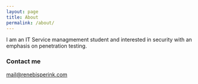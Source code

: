 ```yaml
---
layout: page
title: About
permalink: /about/
---
```


I am an IT Service managmement student and interested in security with an emphasis on penetration testing. 

### Contact me

[mail@renebisperink.com](mailto:mail@renebisperink.com)
